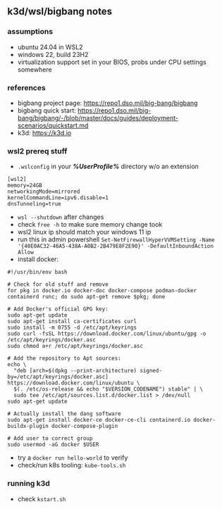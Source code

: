 ## k3d/wsl/bigbang notes

### assumptions
- ubuntu 24.04 in WSL2
- windows 22, build 23H2
- virtualization support set in your BIOS, probs under CPU settings somewhere

### references
- bigbang project page: <https://repo1.dso.mil/big-bang/bigbang>
- bigbang quick start: <https://repo1.dso.mil/big-bang/bigbang/-/blob/master/docs/guides/deployment-scenarios/quickstart.md>
- k3d: <https://k3d.io>

### wsl2 prereq stuff
- `.wslconfig` in your ***%UserProfile%*** directory w/o an extension
```
[wsl2]
memory=24GB
networkingMode=mirrored
kernelCommandLine=ipv6.disable=1
dnsTunneling=true
```
- `wsl --shutdown` after changes
- check `free -h` to make sure memory change took
- wsl2 linux ip should match your windows 11 ip
- run this in admin powershell `Set-NetFirewallHyperVVMSetting -Name '{40E0AC32-46A5-438A-A0B2-2B479E8F2E90}' -DefaultInboundAction Allow`
- install docker:
```
#!/usr/bin/env bash

# Check for old stuff and remove
for pkg in docker.io docker-doc docker-compose podman-docker containerd runc; do sudo apt-get remove $pkg; done

# Add Docker's official GPG key:
sudo apt-get update
sudo apt-get install ca-certificates curl
sudo install -m 0755 -d /etc/apt/keyrings
sudo curl -fsSL https://download.docker.com/linux/ubuntu/gpg -o /etc/apt/keyrings/docker.asc
sudo chmod a+r /etc/apt/keyrings/docker.asc

# Add the repository to Apt sources:
echo \
  "deb [arch=$(dpkg --print-architecture) signed-by=/etc/apt/keyrings/docker.asc] https://download.docker.com/linux/ubuntu \
  $(. /etc/os-release && echo "$VERSION_CODENAME") stable" | \
  sudo tee /etc/apt/sources.list.d/docker.list > /dev/null
sudo apt-get update

# Actually install the dang software
sudo apt-get install docker-ce docker-ce-cli containerd.io docker-buildx-plugin docker-compose-plugin

# Add user to correct group
sudo usermod -aG docker $USER
```
- try a `docker run hello-world` to verify
- check/run k8s tooling: `kube-tools.sh`

### running k3d
- check `kstart.sh`
